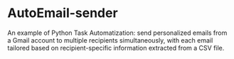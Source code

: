 # AutoEmail-sender
An example of Python Task Automatization: send personalized emails from a Gmail account to multiple recipients simultaneously, with each email tailored based on recipient-specific information extracted from a CSV file.